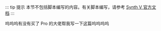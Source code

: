 
::: tip 提示
本节不包括脚本编写的内容。有关脚本编写，请参考 [Synth V 官方文档](https://dreamtonics.com/synthv/scripting)
:::

呜呜呜有没有买了 Pro 的大佬帮我写一下这篇呜呜呜呜

<Vssue :title="$title" />
